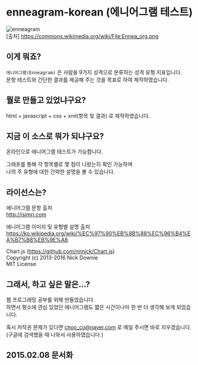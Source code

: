 # enneagram-korean (에니어그램 테스트)
![enneagram](http://i.imgur.com/TIvRHga.png)  
[출처] https://commons.wikimedia.org/wiki/File:Ennea_org.png

## 이게 뭐죠?

`에니어그램(Enneagram)` 은 사람을 9가지 성격으로 분류하는 성격 유형 지표입니다.   
문항 테스트와 간단한 결과를 제공해 주는 것을 목표로 하여 제작하였습니다.

## 뭘로 만들고 있었냐구요?

html + javascript + css + xml(항목 및 결과) 로 제작하였습니다.

## 지금 이 소스로 뭐가 되냐구요?

온라인으로 에니어그램 테스트가 가능합니다.  

그래프를 통해 각 항목별로 몇 점이 나왔는지 확인 가능하며  
나의 주 유형에 대한 간략한 설명을 볼 수 있습니다.

## 라이선스는?

에니어그램 문항 출처  
http://isimri.com

에니어그램 이미지 및 유형별 설명 출처  
https://ko.wikipedia.org/wiki/%EC%97%90%EB%8B%88%EC%96%B4%EA%B7%B8%EB%9E%A8

Chart.js (https://github.com/nnnick/Chart.js)  
Copyright (c) 2013-2016 Nick Downie  
MIT License  

## 그래서, 하고 싶은 말은...?

웹 프로그래밍 공부를 위해 만들었습니다.    
하면서 평소에 관심 있었던 에니어그램도 짧은 시간이나마 한 번 더 생각해 보게 되었습니다.  

혹시 저작권 문제가 있다면 choo_co@naver.com 로 메일 주시면 바로 지우겠습니다.  
(구글에 검색했을 때 나와서 사용하였습니다.)

## 2015.02.08 문서화
